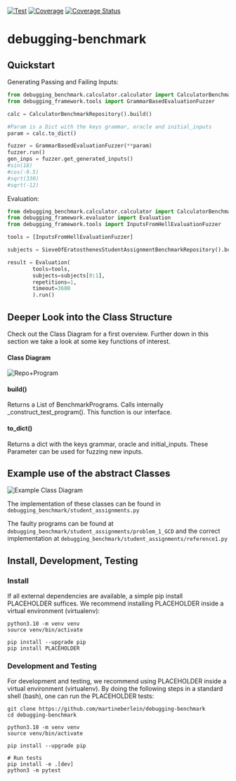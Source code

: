[![Test](https://github.com/martineberlein/debugging-benchmark/actions/workflows/tests.yml/badge.svg)](https://github.com/martineberlein/debugging-benchmark/actions/workflows/tests.yml)
[![Coverage](https://github.com/martineberlein/debugging-benchmark/actions/workflows/coverage.yml/badge.svg)](https://github.com/martineberlein/debugging-benchmark/actions/workflows/coverage.yml)
[![Coverage Status](https://coveralls.io/repos/github/martineberlein/debugging-benchmark/badge.svg?branch=actions)](https://coveralls.io/github/martineberlein/debugging-benchmark?branch=actions)

# debugging-benchmark

## Quickstart 

Generating Passing and Failing Inputs:

```python 
from debugging_benchmark.calculator.calculator import CalculatorBenchmarkRepository
from debugging_framework.tools import GrammarBasedEvaluationFuzzer

calc = CalculatorBenchmarkRepository().build()

#Param is a Dict with the keys grammar, oracle and initial_inputs
param = calc.to_dict()

fuzzer = GrammarBasedEvaluationFuzzer(**param)
fuzzer.run()
gen_inps = fuzzer.get_generated_inputs()
#sin(18)
#cos(-9.5)
#sqrt(330)
#sqrt(-12)
``` 

Evaluation:

```python 
from debugging_benchmark.calculator.calculator import CalculatorBenchmarkRepository
from debugging_framework.evaluator import Evaluation
from debugging_framework.tools import InputsFromHellEvaluationFuzzer

tools = [InputsFromHellEvaluationFuzzer]

subjects = SieveOfEratosthenesStudentAssignmentBenchmarkRepository().build()

result = Evaluation(
        tools=tools, 
        subjects=subjects[0:1],
        repetitions=1, 
        timeout=3600
        ).run()
``` 


## Deeper Look into the Class Structure

Check out the Class Diagram for a first overview. Further down in this section we take a look at some key functions of interest.

#### Class Diagram
![Repo+Program](https://github.com/martineberlein/debugging-benchmark/assets/82182021/e8fe1725-38c9-493b-8e72-c8cfe961c180)

#### build()

Returns a List of BenchmarkPrograms. Calls internally _construct_test_program(). This function is our interface.

#### to_dict()

Returns a dict with the keys grammar, oracle and initial_inputs. These Parameter can be used for fuzzing new inputs.

## Example use of the abstract Classes

![Example Class Diagram](https://github.com/martineberlein/debugging-benchmark/assets/82182021/2fe7f9aa-020c-44eb-b47a-bdbd2f920570)

The implementation of these classes can be found in `debugging_benchmark/student_assignments.py`

The faulty programs can be found at `debugging_benchmark/student_assignments/problem_1_GCD` and the correct implementation at `debugging_benchmark/student_assignments/reference1.py`

## Install, Development, Testing
### Install

If all external dependencies are available, a simple pip install PLACEHOLDER suffices.
We recommend installing PLACEHOLDER inside a virtual environment (virtualenv):

```
python3.10 -m venv venv
source venv/bin/activate

pip install --upgrade pip
pip install PLACEHOLDER
```

### Development and Testing

For development and testing, we recommend using PLACEHOLDER inside a virtual environment (virtualenv).
By doing the following steps in a standard shell (bash), one can run the PLACEHOLDER tests:

```
git clone https://github.com/martineberlein/debugging-benchmark
cd debugging-benchmark

python3.10 -m venv venv
source venv/bin/activate

pip install --upgrade pip

# Run tests
pip install -e .[dev]
python3 -m pytest
```